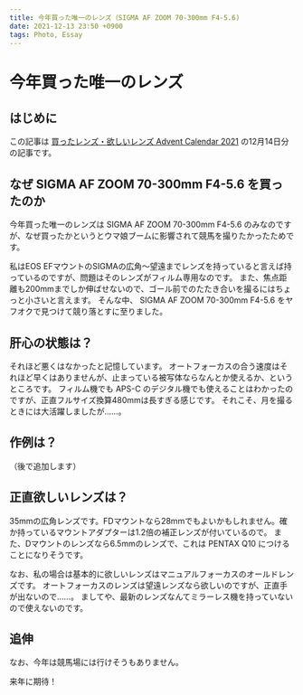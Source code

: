 ```yaml
---
title: 今年買った唯一のレンズ（SIGMA AF ZOOM 70-300mm F4-5.6)
date: 2021-12-13 23:50 +0900
tags: Photo, Essay
---
```


# 今年買った唯一のレンズ

## はじめに

この記事は [買ったレンズ・欲しいレンズ Advent Calendar 2021](https://adventar.org/calendars/6535) の12月14日分の記事です。

## なぜ SIGMA AF ZOOM 70-300mm F4-5.6 を買ったのか

今年買った唯一のレンズは SIGMA AF ZOOM 70-300mm F4-5.6 のみなのですが、なぜ買ったかというとウマ娘ブームに影響されて競馬を撮りたかったためです。

私はEOS EFマウントのSIGMAの広角〜望遠までレンズを持っていると言えば持っているのですが、問題はそのレンズがフィルム専用なのです。
また、焦点距離も200mmまでしか伸ばせないので、ゴール前でのたたき合いを撮るにはちょっと小さいと言えます。
そんな中、 SIGMA AF ZOOM 70-300mm F4-5.6 をヤフオクで見つけて競り落とすに至りました。

## 肝心の状態は？

それほど悪くはなかったと記憶しています。
オートフォーカスの合う速度はそれほど早くはありませんが、止まっている被写体ならなんとか使えるか、というところです。
フィルム機でも APS-C のデジタル機でも使えることはわかったのですが、正直フルサイズ換算480mmは長すぎる感じです。
それこそ、月を撮るときには大活躍しましたが……。

## 作例は？

（後で追加します）

## 正直欲しいレンズは？

35mmの広角レンズです。FDマウントなら28mmでもよいかもしれません。確か持っているマウントアダプターは1.2倍の補正レンズが付いているので。
また、Dマウントのレンズなら6.5mmのレンズで、これは PENTAX Q10 につけることになりそうです。

なお、私の場合は基本的に欲しいレンズはマニュアルフォーカスのオールドレンズです。
オートフォーカスのレンズは望遠レンズなら欲しいのですが、正直手が出ないので……。
ましてや、最新のレンズなんてミラーレス機を持っていないので使えないのです。

## 追伸

なお、今年は競馬場には行けそうもありません。

来年に期待！
